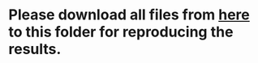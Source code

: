 # Please download all files from [here](https://mailmissouri-my.sharepoint.com/:f:/g/personal/hefe_umsystem_edu/Enyxefcn4SpItzASrL-KMswBKBSuReHEL1O2gMpXakDGsw?e=MhThyh) to this folder for reproducing the results. 